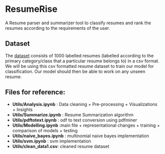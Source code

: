 # ResumeRise
A Resume parser and summarizer tool to classify resumes and rank the resumes according to the requirements of the user.

## Dataset
The [dataset](https://www.kaggle.com/iammhaseeb/resumes-dataset-with-labels) consists of 1000 labelled resumes (labelled according to the primary category/class that a particular resume belongs to) in a csv format.<br>We will be using this csv formatted resume dataset to train our model for classification. Our model should then be able to work on any unseen resume.

## Files for reference:
* **Utils/Analysis.ipynb** : Data cleaning + Pre-processing + Visualizations + Insights
* **Utils/Summarize.ipynb** : Resume Summarization algorithm
* **Utils/pdftotext.ipynb** : odf to text conversion using pdfminer
* **Utils/Modelling.ipynb** :main file + representational changes + training + comparison of models + testing
* **Utils/naive_bayes.ipynb** : multinomial naive bayes implementation
* **Utils/svm.ipynb** : svm implementation 
* **Utils/clean_data1.csv**: cleaned resume dataset
